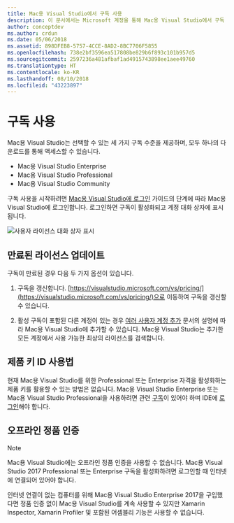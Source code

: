 ```yaml
---
title: Mac용 Visual Studio에서 구독 사용
description: 이 문서에서는 Microsoft 계정을 통해 Mac용 Visual Studio에서 구독 및 잠금 해제 기능을 사용하도록 설정하는 방법을 설명합니다.
author: conceptdev
ms.author: crdun
ms.date: 05/06/2018
ms.assetid: 898DFEB8-5757-4CCE-8AD2-8BC7706F5855
ms.openlocfilehash: 738e2bf3596ea517808be829b6f893c101b957d5
ms.sourcegitcommit: 2597236a481afbaf1ad4915743898ee1aee49760
ms.translationtype: HT
ms.contentlocale: ko-KR
ms.lasthandoff: 08/10/2018
ms.locfileid: "43223897"
---
```

# <a name="enable-subscription"></a>구독 사용

Mac용 Visual Studio는 선택할 수 있는 세 가지 구독 수준을 제공하며, 모두 하나의 다운로드를 통해 액세스할 수 있습니다.

* Mac용 Visual Studio Enterprise
* Mac용 Visual Studio Professional
* Mac용 Visual Studio Community

구독 사용을 시작하려면 [Mac용 Visual Studio에 로그인](signing-in.md) 가이드의 단계에 따라 Mac용 Visual Studio에 로그인합니다. 로그인하면 구독이 활성화되고 계정 대화 상자에 표시됩니다.

![사용자 라이선스 대화 상자 표시](media/user-accounts-login.png)

## <a name="update-expired-licenses"></a>만료된 라이선스 업데이트

구독이 만료된 경우 다음 두 가지 옵션이 있습니다.

1. 구독을 갱신합니다. [https://visualstudio.microsoft.com/vs/pricing/](https://visualstudio.microsoft.com/vs/pricing/)으로 이동하여 구독을 갱신할 수 있습니다.

2. 활성 구독이 포함된 다른 계정이 있는 경우 [여러 사용자 계정 추가](signing-in.md) 문서의 설명에 따라 Mac용 Visual Studio에 추가할 수 있습니다. Mac용 Visual Studio는 추가한 모든 계정에서 사용 가능한 최상의 라이선스를 검색합니다.

## <a name="product-key-usage"></a>제품 키 ID 사용법

현재 Mac용 Visual Studio를 위한 Professional 또는 Enterprise 자격을 활성화하는 제품 키를 활용할 수 있는 방법은 없습니다. Mac용 Visual Studio Enterprise 또는 Mac용 Visual Studio Professional을 사용하려면 관련 [구독](https://visualstudio.microsoft.com/subscriptions/)이 있어야 하며 IDE에 [로그인](signing-in.md)해야 합니다.

## <a name="offline-activation"></a>오프라인 정품 인증

> [!NOTE]
> Mac용 Visual Studio에는 오프라인 정품 인증을 사용할 수 없습니다.
> Mac용 Visual Studio 2017 Professional 또는 Enterprise 구독을 활성화하려면 로그인할 때 인터넷에 연결되어 있어야 합니다.

인터넷 연결이 없는 컴퓨터를 위해 Mac용 Visual Studio Enterprise 2017을 구입했다면 정품 인증 없이 Mac용 Visual Studio를 계속 사용할 수 있지만 Xamarin Inspector, Xamarin Profiler 및 포함된 어셈블리 기능은 사용할 수 없습니다.